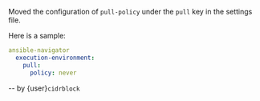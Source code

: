 Moved the configuration of `pull-policy` under the `pull` key
in the settings file.

Here is a sample:

```yaml
ansible-navigator
  execution-environment:
    pull:
      policy: never
```

-- by {user}`cidrblock`
